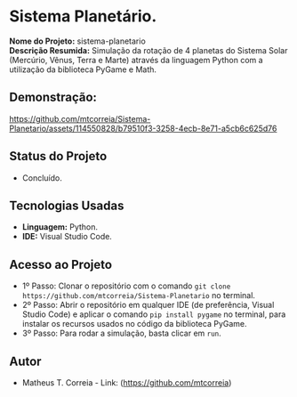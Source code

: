 # Sistema Planetário.
<b>Nome do Projeto:</b> sistema-planetario<br/>
<b>Descrição Resumida:</b> Simulação da rotação de 4 planetas do Sistema Solar (Mercúrio, Vênus, Terra e Marte) através da linguagem Python com a utilização da biblioteca PyGame e Math.

## Demonstração:

https://github.com/mtcorreia/Sistema-Planetario/assets/114550828/b79510f3-3258-4ecb-8e71-a5cb6c625d76

## Status do Projeto
- Concluído.

## Tecnologias Usadas
- <b>Linguagem:</b> Python.
- <b>IDE:</b> Visual Studio Code.

## Acesso ao Projeto
- 1º Passo:
  Clonar o repositório com o comando `git clone https://github.com/mtcorreia/Sistema-Planetario` no terminal.
- 2º Passo:
  Abrir o repositório em qualquer IDE (de preferência, Visual Studio Code) e aplicar o comando `pip install pygame` no terminal, para instalar os recursos usados no código da biblioteca PyGame.
- 3º Passo:
  Para rodar a simulação, basta clicar em `run`.

## Autor
- Matheus T. Correia - Link: (https://github.com/mtcorreia)
